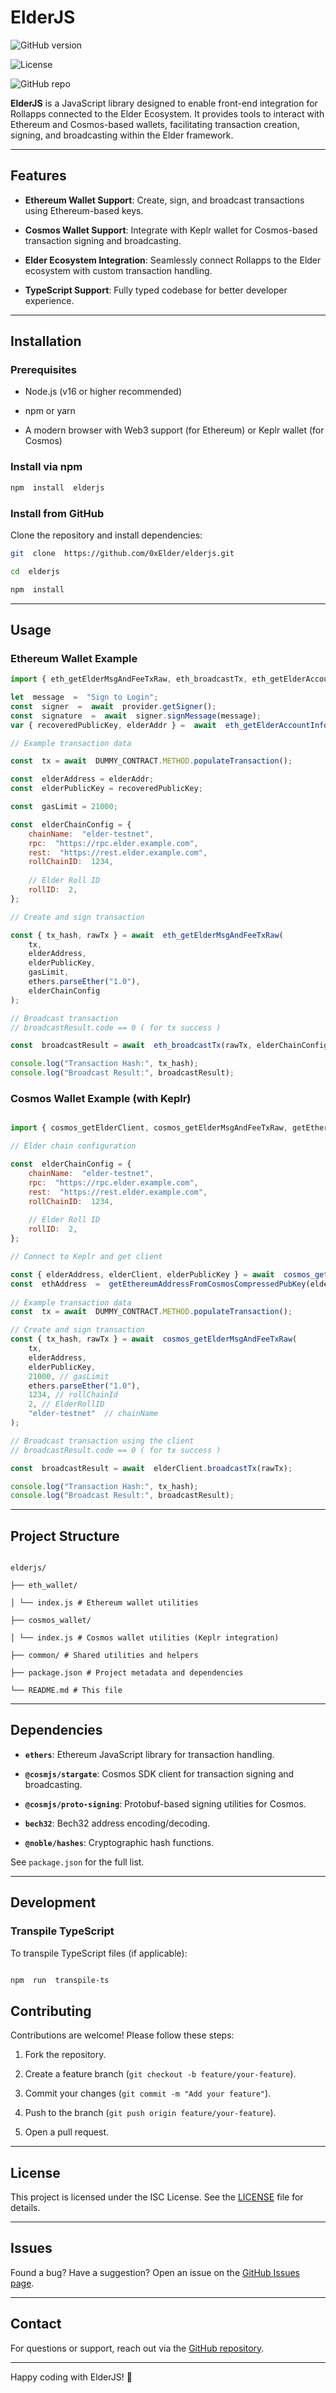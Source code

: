 # ElderJS

  

![GitHub version](https://img.shields.io/badge/version-1.2.10-blue.svg)

![License](https://img.shields.io/badge/license-ISC-green.svg)

![GitHub repo](https://img.shields.io/badge/repo-github.com/0xElder/elderjs-brightgreen.svg)

  

**ElderJS** is a JavaScript library designed to enable front-end integration for Rollapps connected to the Elder Ecosystem. It provides tools to interact with Ethereum and Cosmos-based wallets, facilitating transaction creation, signing, and broadcasting within the Elder framework.

  

---

  

## Features

  

-  **Ethereum Wallet Support**: Create, sign, and broadcast transactions using Ethereum-based keys.

-  **Cosmos Wallet Support**: Integrate with Keplr wallet for Cosmos-based transaction signing and broadcasting.

-  **Elder Ecosystem Integration**: Seamlessly connect Rollapps to the Elder ecosystem with custom transaction handling.

-  **TypeScript Support**: Fully typed codebase for better developer experience.

  

---

  

## Installation

  

### Prerequisites

  

- Node.js (v16 or higher recommended)

- npm or yarn

- A modern browser with Web3 support (for Ethereum) or Keplr wallet (for Cosmos)

  

### Install via npm

  

```bash
npm  install  elderjs

```

  

### Install from GitHub

  

Clone the repository and install dependencies:

  

```bash
git  clone  https://github.com/0xElder/elderjs.git

cd  elderjs

npm  install
```

  

---

## Usage

  

### Ethereum Wallet Example

  

```javascript
import { eth_getElderMsgAndFeeTxRaw, eth_broadcastTx, eth_getElderAccountInfoFromSignature } from  'elderjs';

let  message  =  "Sign to Login";
const  signer  =  await  provider.getSigner();
const  signature  =  await  signer.signMessage(message);
var { recoveredPublicKey, elderAddr } =  await  eth_getElderAccountInfoFromSignature(message, signature)

// Example transaction data

const  tx = await  DUMMY_CONTRACT.METHOD.populateTransaction();

const  elderAddress = elderAddr;
const  elderPublicKey = recoveredPublicKey;

const  gasLimit = 21000;

const  elderChainConfig = {
	chainName:  "elder-testnet",
	rpc:  "https://rpc.elder.example.com",
	rest:  "https://rest.elder.example.com",
	rollChainID:  1234,
	
	// Elder Roll ID
	rollID:  2,
};

// Create and sign transaction

const { tx_hash, rawTx } = await  eth_getElderMsgAndFeeTxRaw(
    tx,
    elderAddress,
    elderPublicKey,
    gasLimit,
    ethers.parseEther("1.0"),
    elderChainConfig
);

// Broadcast transaction
// broadcastResult.code == 0 ( for tx success )

const  broadcastResult = await  eth_broadcastTx(rawTx, elderChainConfig.rpc);

console.log("Transaction Hash:", tx_hash);
console.log("Broadcast Result:", broadcastResult);

```

  

### Cosmos Wallet Example (with Keplr)

  

```javascript

import { cosmos_getElderClient, cosmos_getElderMsgAndFeeTxRaw, getEthereumAddressFromCosmosCompressedPubKey } from  'elderjs';

// Elder chain configuration

const  elderChainConfig = {
	chainName:  "elder-testnet",
	rpc:  "https://rpc.elder.example.com",
	rest:  "https://rest.elder.example.com",
	rollChainID:  1234,
	
	// Elder Roll ID
	rollID:  2,
};

// Connect to Keplr and get client

const { elderAddress, elderClient, elderPublicKey } = await  cosmos_getElderClient(elderChainConfig);
const  ethAddress  =  getEthereumAddressFromCosmosCompressedPubKey(elderPublicKey);
  
// Example transaction data
const  tx = await  DUMMY_CONTRACT.METHOD.populateTransaction();

// Create and sign transaction
const { tx_hash, rawTx } = await  cosmos_getElderMsgAndFeeTxRaw(
    tx,
    elderAddress,
    elderPublicKey,
    21000, // gasLimit
    ethers.parseEther("1.0"),
    1234, // rollChainId
    2, // ElderRollID
    "elder-testnet"  // chainName
);

// Broadcast transaction using the client
// broadcastResult.code == 0 ( for tx success )

const  broadcastResult = await  elderClient.broadcastTx(rawTx);

console.log("Transaction Hash:", tx_hash);
console.log("Broadcast Result:", broadcastResult);

```

  

---

  

## Project Structure

  

```

elderjs/

├── eth_wallet/

│ └── index.js # Ethereum wallet utilities

├── cosmos_wallet/

│ └── index.js # Cosmos wallet utilities (Keplr integration)

├── common/ # Shared utilities and helpers

├── package.json # Project metadata and dependencies

└── README.md # This file

```

  

---

  

## Dependencies

  

-  **`ethers`**: Ethereum JavaScript library for transaction handling.

-  **`@cosmjs/stargate`**: Cosmos SDK client for transaction signing and broadcasting.

-  **`@cosmjs/proto-signing`**: Protobuf-based signing utilities for Cosmos.

-  **`bech32`**: Bech32 address encoding/decoding.

-  **`@noble/hashes`**: Cryptographic hash functions.

  

See `package.json` for the full list.

  

---

  

## Development

  

### Transpile TypeScript

  

To transpile TypeScript files (if applicable):

  

```bash

npm  run  transpile-ts

```
  

## Contributing

  

Contributions are welcome! Please follow these steps:

  

1. Fork the repository.

2. Create a feature branch (`git checkout -b feature/your-feature`).

3. Commit your changes (`git commit -m "Add your feature"`).

4. Push to the branch (`git push origin feature/your-feature`).

5. Open a pull request.

  

---

  

## License

  

This project is licensed under the ISC License. See the [LICENSE](LICENSE) file for details.

  

---

  

## Issues

  

Found a bug? Have a suggestion? Open an issue on the [GitHub Issues page](https://github.com/0xElder/elderjs/issues).

  

---

  

## Contact

  

For questions or support, reach out via the [GitHub repository](https://github.com/0xElder/elderjs).

  

---

  

Happy coding with ElderJS! 🚀
